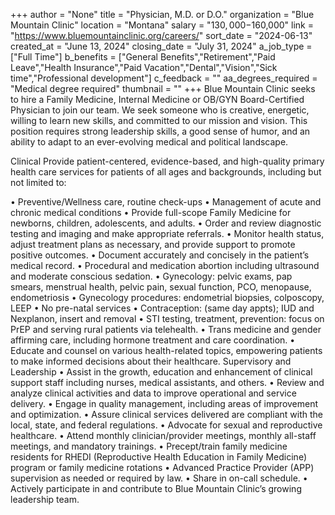 +++
author = "None"
title = "Physician, M.D. or D.O."
organization = "Blue Mountain Clinic"
location = "Montana"
salary = "$130,000-$160,000"
link = "https://www.bluemountainclinic.org/careers/"
sort_date = "2024-06-13"
created_at = "June 13, 2024"
closing_date = "July 31, 2024"
a_job_type = ["Full Time"]
b_benefits = ["General Benefits","Retirement","Paid Leave","Health Insurance","Paid Vacation","Dental","Vision","Sick time","Professional development"]
c_feedback = ""
aa_degrees_required = "Medical degree required"
thumbnail = ""
+++
Blue Mountain Clinic seeks to hire a Family Medicine, Internal Medicine or OB/GYN Board-Certified Physician to join our team. We seek someone who is creative, energetic, willing to learn new skills, and committed to our mission and vision. This position requires strong leadership skills, a good sense of humor, and an ability to adapt to an ever-evolving medical and political landscape. 

Clinical
Provide patient-centered, evidence-based, and high-quality primary health care services for patients of all ages and backgrounds, including but not limited to:

•	Preventive/Wellness care, routine check-ups
•	Management of acute and chronic medical conditions
•	Provide full-scope Family Medicine for newborns, children, adolescents, and adults.
•	Order and review diagnostic testing and imaging and make appropriate referrals.
•	Monitor health status, adjust treatment plans as necessary, and provide support to promote positive outcomes.
•	Document accurately and concisely in the patient’s medical record. 
•	Procedural and medication abortion including ultrasound and moderate conscious sedation.
•	Gynecology: pelvic exams, pap smears, menstrual health, pelvic pain, sexual function, PCO, menopause, endometriosis
•	Gynecology procedures: endometrial biopsies, colposcopy, LEEP
•	No pre-natal services
•	Contraception: (same day appts); IUD and Nexplanon, insert and removal
•	STI testing, treatment, prevention: focus on PrEP and serving rural patients via telehealth.
•	Trans medicine and gender affirming care, including hormone treatment and care coordination.
•	Educate and counsel on various health-related topics, empowering patients to make informed decisions about their healthcare.
Supervisory and Leadership
•	Assist in the growth, education and enhancement of clinical support staff including nurses, medical assistants, and others.
•	Review and analyze clinical activities and data to improve operational and service delivery.
•	Engage in quality management, including areas of improvement and optimization.
•	Assure clinical services delivered are compliant with the local, state, and federal regulations.
•	Advocate for sexual and reproductive healthcare.
•	Attend monthly clinician/provider meetings, monthly all-staff meetings, and mandatory trainings.
•	Precept/train family medicine residents for RHEDI (Reproductive Health Education in Family Medicine) program or family medicine rotations
•	Advanced Practice Provider (APP) supervision as needed or required by law.
•	Share in on-call schedule.
•	Actively participate in and contribute to Blue Mountain Clinic’s growing leadership team.

